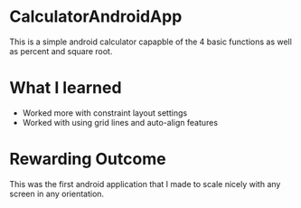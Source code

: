 # CalculatorAndroidApp

This is a simple android calculator capapble of the 4 basic functions as well as percent and square root.

# What I learned

* Worked more with constraint layout settings
* Worked with using grid lines and auto-align features

# Rewarding Outcome

This was the first android application that I made to scale nicely with any screen in any orientation.
